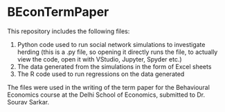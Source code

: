 # BEconTermPaper

This repository includes the following files:

1. Python code used to run social network simulations to investigate herding (this is a .py file, so opening it directly runs the file, to actually view the code, open it with VStudio, Jupyter, Spyder etc.)
2. The data generated from the simulations in the form of Excel sheets
3. The R code used to run regressions on the data generated

The files were used in the writing of the term paper for the Behavioural Economics course at the Delhi School of Economics, submitted to Dr. Sourav Sarkar.
